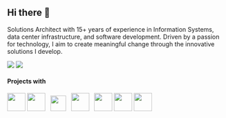 ## Hi there 👋

Solutions Architect with 15+ years of experience in Information Systems, data center infrastructure, and software development. Driven by a passion for technology, I aim to create meaningful change through the innovative solutions I develop.

<div>
<a href="https://www.linkedin.com/in/thiago-sr-oliveira/" target="_blank"><img loading="lazy" src="https://img.shields.io/badge/-LinkedIn-%230077B5?style=for-the-badge&logo=linkedin&logoColor=white" target="_blank"></a>  
<a href = "mailto:thiago-oliveira@live.com"><img loading="lazy" src="https://img.shields.io/badge/Microsoft_Outlook-0078D4?style=for-the-badge&logo=microsoft-outlook&logoColor=white" target="_blank"></a>
</div>

#### Projects with
<img src="https://cdn.jsdelivr.net/gh/devicons/devicon@latest/icons/java/java-original-wordmark.svg" height="42" width="42" />   <img src="https://cdn.jsdelivr.net/gh/devicons/devicon@latest/icons/php/php-original.svg" height="42" width="42" /> &nbsp; <img src="https://cdn.jsdelivr.net/gh/devicons/devicon@latest/icons/javascript/javascript-original.svg" height="36" width="36" /> &nbsp; <img src="https://cdn.jsdelivr.net/gh/devicons/devicon@latest/icons/nodejs/nodejs-original-wordmark.svg" height="42" width="42" /> &nbsp; <img src="https://cdn.jsdelivr.net/gh/devicons/devicon@latest/icons/python/python-original.svg" height="42" width="42" /> <img src="https://cdn.jsdelivr.net/gh/devicons/devicon@latest/icons/react/react-original.svg" height="42" width="42" />  <img src="https://cdn.jsdelivr.net/gh/devicons/devicon@latest/icons/csharp/csharp-original.svg" height="42" width="42" />

<!-- img src="https://cdn.jsdelivr.net/gh/devicons/devicon@latest/icons/mysql/mysql-original-wordmark.svg" height="42" width="42" />   <img src="https://cdn.jsdelivr.net/gh/devicons/devicon@latest/icons/microsoftsqlserver/microsoftsqlserver-original-wordmark.svg" height="42" width="42" /-->

<!--
**tsroliveira/tsroliveira** is a ✨ _special_ ✨ repository because its `README.md` (this file) appears on your GitHub profile.

Here are some ideas to get you started:

- 🔭 I’m currently working on ...
- 🌱 I’m currently learning ...
- 👯 I’m looking to collaborate on ...
- 🤔 I’m looking for help with ...
- 💬 Ask me about ...
- 📫 How to reach me: ...
- 😄 Pronouns: ...
- ⚡ Fun fact: ...
-->

